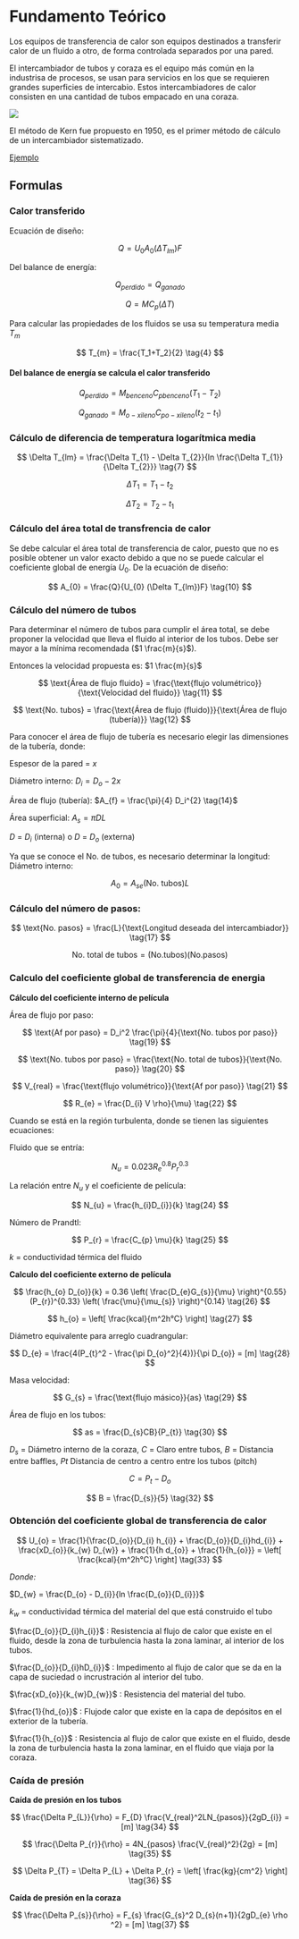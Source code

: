 # Fundamento Teórico

Los equipos de transferencia de calor son equipos destinados a transferir calor de un fluido a otro, de forma controlada separados por una pared.

El intercambiador de tubos y coraza es el equipo más común en la industrisa de procesos, se usan para servicios en los que se requieren grandes superficies de intercabio. Estos intercambiadores de calor consisten en una cantidad de tubos empacado en una coraza.

![](https://static.wixstatic.com/media/e88453_b1f5db218ff7407abaf7ec9f62d7a709~mv2.png/v1/fill/w_640,h_284,al_c,q_85,usm_0.66_1.00_0.01,enc_auto/e88453_b1f5db218ff7407abaf7ec9f62d7a709~mv2.png)

El método de Kern fue propuesto en 1950, es el primer método de cálculo de un intercambiador sistematizado.

[Ejemplo](./Ejemplo.ipynb)

## Formulas

### **Calor transferido**

Ecuación de diseño:

$$
Q = U_{0} A_{0} (\Delta T_{lm})F \tag{1}
$$

Del balance de energía:

$$
Q_{perdido} = Q_{ganado} \tag{2}
$$

$$
Q = MC_{p}(\Delta T) \tag{3}
$$

Para calcular las propiedades de los fluidos se usa su temperatura media $T_m$

$$
T_{m} = \frac{T_1+T_2}{2} \tag{4}
$$

<h4> Del balance de energía se calcula el calor transferido </h4>

$$
Q_{perdido} = M_{benceno}C_{pbenceno}(T_{1} - T_{2}) \tag{5}
$$

$$
Q_{ganado} = M_{o-xileno}C_{po-xileno}(t_{2} - t_{1}) \tag{6}
$$

### **Cálculo de diferencia de temperatura logarítmica media** 

$$
\Delta T_{lm} = \frac{\Delta T_{1} - \Delta T_{2}}{ln \frac{\Delta T_{1}}{\Delta T_{2}}} \tag{7}
$$

$$
\Delta T_{1} = T_{1} - t_{2} \tag{8}
$$

$$
\Delta T_{2} = T_{2} - t_{1} \tag{9}
$$

### **Cálculo del área total de transfrencia de calor**

Se debe calcular el área total de transferencia de calor, puesto que no es posible obtener un valor exacto debido a que no se puede calcular el coeficiente global de energía $U_{0}$. De la ecuación de diseño:

$$
A_{0} = \frac{Q}{U_{0} (\Delta T_{lm})F} \tag{10}
$$

### **Cálculo del número de tubos**

Para determinar el número de tubos para cumplir el área total, se debe proponer la velocidad que lleva el fluido al interior de los tubos. Debe ser mayor a la mínima recomendada ($1 \frac{m}{s}$).

Entonces la velocidad propuesta es: $1 \frac{m}{s}$

$$
\text{Área de flujo fluido} = \frac{\text{flujo volumétrico}}{\text{Velocidad del fluido}} \tag{11}
$$

$$
\text{No. tubos} = \frac{\text{Área de flujo (fluido)}}{\text{Área de flujo (tubería)}} \tag{12}
$$

Para conocer el área de flujo de tubería es necesario elegir las dimensiones de la tubería, donde:

Espesor de la pared = $x$

Diámetro interno:
$D_{i} = D_{o} - 2x \tag{13}$ 

Área de flujo (tubería):
$A_{f} = \frac{\pi}{4} D_i^{2} \tag{14}$

Área superficial:
$A_{s} = \pi DL \tag{15}$

$D$ = $D_i$ (interna) o $D$ = $D_o$ (externa)

Ya que se conoce el No. de tubos, es necesario determinar la longitud:
Diámetro interno:

$$
A_{0} = A_{se}(\text{No. tubos})L \tag{16}
$$

### **Cálculo del número de pasos:**

$$
\text{No. pasos} = \frac{L}{\text{Longitud deseada del intercambiador}} \tag{17}
$$

$$
\text{No. total de tubos} = ({\text{No.tubos}})({\text{No.pasos}}) \tag{18}
$$

### **Calculo del coeficiente global de transferencia de energia**

**Cálculo del coeficiente interno de película**

Área de flujo por paso:

$$
\text{Af por paso} = D_i^2 \frac{\pi}{4}{\text{No. tubos por paso}} \tag{19}
$$

$$
\text{No. tubos por paso} = \frac{\text{No. total de tubos}}{\text{No. paso}} \tag{20}
$$

$$
V_{real} = \frac{\text{flujo volumétrico}}{\text{Af por paso}} \tag{21}
$$

$$
R_{e} = \frac{D_{i} V \rho}{\mu} \tag{22}
$$

Cuando se está en la región turbulenta, donde se tienen las siguientes ecuaciones:

Fluido que se entría:

$$
N_{u} = 0.023 R_{e}^{0.8} P_{r}^{0.3} \tag{23}
$$

La relación entre $N_u$ y el coeficiente de película:

$$
N_{u} = \frac{h_{i}D_{i}}{k} \tag{24}
$$

Número de Prandtl:

$$
P_{r} = \frac{C_{p} \mu}{k} \tag{25}
$$

$k$ = conductividad térmica del fluido

**Calculo del coeficiente externo de película**

$$
\frac{h_{o} D_{o}}{k} = 0.36 \left( \frac{D_{e}G_{s}}{\mu} \right)^{0.55} (P_{r})^{0.33} \left( \frac{\mu}{\mu_{s}} \right)^{0.14} \tag{26}
$$

$$
h_{o} = \left[ \frac{kcal}{m^2h°C} \right] \tag{27}
$$

Diámetro equivalente para arreglo cuadrangular:

$$
D_{e} = \frac{4(P_{t}^2 - \frac{\pi D_{o}^2}{4})}{\pi D_{o}} = [m] \tag{28}
$$

Masa velocidad:

$$
G_{s} = \frac{\text{flujo másico}}{as} \tag{29}
$$

Área de flujo en los tubos:

$$
as = \frac{D_{s}CB}{P_{t}} \tag{30}
$$

$D_s$ = Diámetro interno de la coraza,
$C$ = Claro entre tubos,
$B$ = Distancia entre baffles,
$Pt$ Distancia de centro a centro entre los tubos (pitch)

$$
C = P_{t} - D_{o} \tag{31}
$$

$$
B = \frac{D_{s}}{5} \tag{32}
$$

### **Obtención del coeficiente global de transferencia de calor**

$$
U_{o} = \frac{1}{\frac{D_{o}}{D_{i} h_{i}} + \frac{D_{o}}{D_{i}hd_{i}} + \frac{xD_{o}}{k_{w} D_{w}} + \frac{1}{h d_{o}} + \frac{1}{h_{o}}} = \left[ \frac{kcal}{m^2h°C} \right] \tag{33}
$$

*Donde:*

$D_{w} = \frac{D_{o} - D_{i}}{ln \frac{D_{o}}{D_{i}}}$

$k_{w}$ = conductividad térmica del material del que está construido el tubo

$\frac{D_{o}}{D_{i}h_{i}}$ : Resistencia al flujo de calor que existe en el fluido, desde la zona de turbulencia hasta la zona laminar, al interior de los tubos.

$\frac{D_{o}}{D_{i}hD_{i}}$ : Impedimento al flujo de calor que se da en la capa de suciedad o incrustración al interior del tubo.

$\frac{xD_{o}}{k_{w}D_{w}}$ : Resistencia del material del tubo.

$\frac{1}{hd_{o}}$ : Flujode calor que existe en la capa de depósitos en el exterior de la tubería.

$\frac{1}{h_{o}}$ : Resistencia al flujo de calor que existe en el fluido, desde la zona de turbulencia hasta la zona laminar, en el fluido que viaja por la coraza.

### **Caída de presión**

**Caída de presión en los tubos**

$$
\frac{\Delta P_{L}}{\rho} = F_{D} \frac{V_{real}^2LN_{pasos}}{2gD_{i}} = [m] \tag{34}
$$

$$
\frac{\Delta P_{r}}{\rho} = 4N_{pasos} \frac{V_{real}^2}{2g} = [m] \tag{35}
$$

$$
\Delta P_{T} = \Delta P_{L} + \Delta P_{r} = \left[ \frac{kg}{cm^2} \right] \tag{36}
$$

**Caída de presión en la coraza**

$$
\frac{\Delta P_{s}}{\rho} = F_{s} \frac{G_{s}^2 D_{s}(n+1)}{2gD_{e} \rho ^2} = [m] \tag{37}
$$
